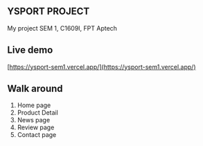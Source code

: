 ## YSPORT PROJECT
My project SEM 1, C1609I, FPT Aptech


## Live demo
[https://ysport-sem1.vercel.app/](https://ysport-sem1.vercel.app/)

## Walk around

1. Home page
2. Product Detail
3. News page
4. Review page
5. Contact page

